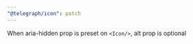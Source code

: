 ```yaml
---
"@telegraph/icon": patch
---
```


When aria-hidden prop is preset on `<Icon/>`, alt prop is optional
